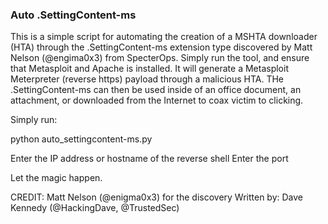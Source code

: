 ### Auto .SettingContent-ms

This is a simple script for automating the creation of a MSHTA downloader (HTA) through the .SettingContent-ms extension type discovered by Matt Nelson (@engima0x3) from SpecterOps. Simply run the tool, and ensure that Metasploit and Apache is installed. It will generate a Metasploit Meterpreter (reverse https) payload through a malicious HTA. THe .SettingContent-ms can then be used inside of an office document, an attachment, or downloaded from the Internet to coax victim to clicking.

Simply run:

python auto_settingcontent-ms.py

Enter the IP address or hostname of the reverse shell
Enter the port

Let the magic happen.

CREDIT: Matt Nelson (@enigma0x3) for the discovery
Written by: Dave Kennedy (@HackingDave, @TrustedSec)
